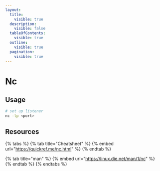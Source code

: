 ```yaml
---
layout:
  title:
    visible: true
  description:
    visible: false
  tableOfContents:
    visible: true
  outline:
    visible: true
  pagination:
    visible: true
---
```


# Nc

## Usage

```bash
# set up listener
nc -lp <port>
```

## Resources

{% tabs %}
{% tab title="Cheatsheet" %}
{% embed url="https://quickref.me/nc.html" %}
{% endtab %}

{% tab title="man" %}
{% embed url="https://linux.die.net/man/1/nc" %}
{% endtab %}
{% endtabs %}
